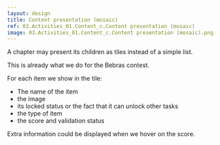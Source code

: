 ```yaml
---
layout: design
title: Content presentation (mosaic)
ref: 03.Activities_01.Content_c.Content presentation (mosaic)
image: 03.Activities_01.Content_c.Content presentation (mosaic).png
---
```


A chapter may present its children as tiles instead of a simple list.

This is already what we do for the Bebras contest.

For each item we show in the tile:
- The name of the item
- the image
- its locked status or the fact that it can unlock other tasks
- the type of item
- the score and validation status

Extra information could be displayed when we hover on the score.